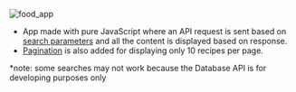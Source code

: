 ![food_app](http://i.imgur.com/pDoFjp9.png)
- App made with pure JavaScript where an API request is sent based on [search parameters](http://i.imgur.com/BkPCPZ5.png) and all the content is displayed based on response.
- [Pagination](http://i.imgur.com/HiPa6LE.png) is also added for displaying only 10 recipes per page.

*note: some searches may not work because the Database API is for developing purposes only 
